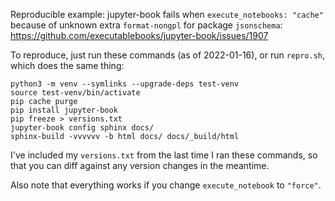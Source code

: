 Reproducible example: jupyter-book fails when `execute_notebooks: "cache"`
because of unknown extra `format-nongpl` for package `jsonschema`:
https://github.com/executablebooks/jupyter-book/issues/1907

To reproduce, just run these commands (as of 2022-01-16), or run `repro.sh`,
which does the same thing:

```
python3 -m venv --symlinks --upgrade-deps test-venv
source test-venv/bin/activate
pip cache purge
pip install jupyter-book
pip freeze > versions.txt
jupyter-book config sphinx docs/
sphinx-build -vvvvvv -b html docs/ docs/_build/html
```

I've included my `versions.txt` from the last time I ran these commands, so that
you can diff against any version changes in the meantime.

Also note that everything works if you change `execute_notebook` to `"force"`.
